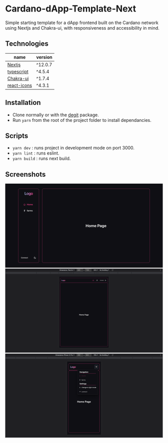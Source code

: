 # Cardano-dApp-Template-Next

Simple starting template for a dApp frontend built on the Cardano network using Nextjs and Chakra-ui,
with responsiveness and accessibility in mind.

## Technologies

| name                                                      | version |
| --------------------------------------------------------- | ------- |
| [Nextjs](https://nextjs.org/)                             | ^12.0.7 |
| [typescript](https://www.typescriptlang.org/)             | ^4.5.4  |
| [Chakra-ui](https://chakra-ui.com/)                       | ^1.7.4  |
| [react-icons](https://react-icons.github.io/react-icons/) | ^4.3.1  |

## Installation

-   Clone normally or with the [degit](https://www.npmjs.com/package/degit) package.
-   Run `yarn` from the root of the project folder to install dependancies.

## Scripts

-   `yarn dev` : runs project in development mode on port 3000.
-   `yarn lint` : runs eslint.
-   `yarn build` : runs next build.

## Screenshots

![Desktop view](public/readme_imgs/main.png)
![Tablet view](public/readme_imgs/tablet.png)
![Mobile view](public/readme_imgs/mobile.png)
